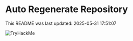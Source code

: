 # Auto Regenerate Repository

This README was last updated: 2025-05-31 17:51:07

 ![TryHackMe](https://tryhackme.com/badge/533634)